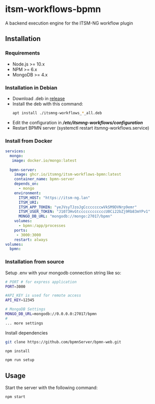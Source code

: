 # itsm-workflows-bpmn
A backend execution engine for the ITSM-NG workflow plugin

## Installation

### Requirements

* Node.js >= 10.x
* NPM >= 6.x
* MongoDB >= 4.x

### Installation in Debian
* Download .deb in [release](https://github.com/itsmng/itsm-workflows-bpmn/releases)
* Install the deb with this command:
    ```bash
    apt install ./itsmng-workflows_*_all.deb
    ```
* Edit the configuration in ***/etc/itsmng-workflows/configuration***
* Restart BPMN server (systemctl restart itsmng-workflows.service)

### Install from Docker
```yaml
services:
  mongo:
   image: docker.io/mongo:latest
    
  bpmn-server:
    image: ghcr.io/itsmng/itsm-workflows-bpmn:latest
    container_name: bpmn-server
    depends_on:
      - mongo
    environment:
      ITSM_HOST: "https://itsm-ng.lan"
      ITSM_URI: 
      ITSM_APP_TOKEN: "yeJVsyTJzoJgCcccccccwVkSM9DVNrp9emr"
      ITSM_USER_TOKEN: "J1073HvGtccccccccccccU0Ci22bZj9Rb83mYPv1"
      MONGO_DB_URL: "mongodb://mongo:27017/bpmn"
    volumes:
      - bpmn:/app/processes
    ports:
     - 3000:3000
    restart: always
volumes:
  bpmn:
```

### Installation from source
Setup .env with your mongodb connection string like so:

```bash
# PORT # for express application
PORT=3000

#API_KEY is used for remote access
API_KEY=12345

# MongoDB Settings
MONGO_DB_URL=mongodb://0.0.0.0:27017/bpmn
#
... more settings
```
Install dependencies
```bash
git clone https://github.com/bpmnServer/bpmn-web.git

npm install

npm run setup
```

## Usage
Start the server with the following command:
```bash
npm start
```
